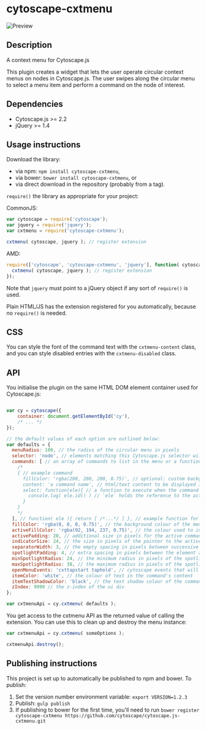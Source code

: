 cytoscape-cxtmenu
================================================================================

![Preview](https://raw.githubusercontent.com/cytoscape/cytoscape.js-cxtmenu/master/img/preview.png)

## Description

A context menu for Cytoscape.js

This plugin creates a widget that lets the user operate circular context menus on nodes in Cytoscape.js.  The user swipes along the circular menu to select a menu item and perform a command on the node of interest.


## Dependencies

 * Cytoscape.js >= 2.2
 * jQuery >= 1.4


## Usage instructions

Download the library:
 * via npm: `npm install cytoscape-cxtmenu`,
 * via bower: `bower install cytoscape-cxtmenu`, or
 * via direct download in the repository (probably from a tag).

`require()` the library as appropriate for your project:

CommonJS:
```js
var cytoscape = require('cytoscape');
var jquery = require('jquery');
var cxtmenu = require('cytoscape-cxtmenu');

cxtmenu( cytoscape, jquery ); // register extension
```

AMD:
```js
require(['cytoscape', 'cytoscape-cxtmenu', 'jquery'], function( cytoscape, cxtmenu, jquery ){
  cxtmenu( cytoscape, jquery ); // register extension
});
```

Note that `jquery` must point to a jQuery object if any sort of `require()` is used.

Plain HTML/JS has the extension registered for you automatically, because no `require()` is needed.


## CSS

You can style the font of the command text with the `cxtmenu-content` class, and you can style disabled entries with the `cxtmenu-disabled` class.


## API

You initialise the plugin on the same HTML DOM element container used for Cytoscape.js:

```js

var cy = cytoscape({
	container: document.getElementById('cy'),
	/* ... */
});

// the default values of each option are outlined below:
var defaults = {
  menuRadius: 100, // the radius of the circular menu in pixels
  selector: 'node', // elements matching this Cytoscape.js selector will trigger cxtmenus
  commands: [ // an array of commands to list in the menu or a function that returns the array
    /*
    { // example command
      fillColor: 'rgba(200, 200, 200, 0.75)', // optional: custom background color for item
      content: 'a command name', // html/text content to be displayed in the menu
      select: function(ele){ // a function to execute when the command is selected
        console.log( ele.id() ) // `ele` holds the reference to the active element
      }
    }
    */
  ], // function( ele ){ return [ /*...*/ ] }, // example function for commands
  fillColor: 'rgba(0, 0, 0, 0.75)', // the background colour of the menu
  activeFillColor: 'rgba(92, 194, 237, 0.75)', // the colour used to indicate the selected command
  activePadding: 20, // additional size in pixels for the active command
  indicatorSize: 24, // the size in pixels of the pointer to the active command
  separatorWidth: 3, // the empty spacing in pixels between successive commands
  spotlightPadding: 4, // extra spacing in pixels between the element and the spotlight
  minSpotlightRadius: 24, // the minimum radius in pixels of the spotlight
  maxSpotlightRadius: 38, // the maximum radius in pixels of the spotlight
  openMenuEvents: 'cxttapstart taphold', // cytoscape events that will open the menu (space separated)
  itemColor: 'white', // the colour of text in the command's content
  itemTextShadowColor: 'black', // the text shadow colour of the command's content
  zIndex: 9999 // the z-index of the ui div
};

var cxtmenuApi = cy.cxtmenu( defaults );
```

You get access to the cxtmenu API as the returned value of calling the extension.  You can use this to clean up and destroy the menu instance:

```js
var cxtmenuApi = cy.cxtmenu( someOptions );

cxtmenuApi.destroy();
```


## Publishing instructions

This project is set up to automatically be published to npm and bower.  To publish:

1. Set the version number environment variable: `export VERSION=1.2.3`
1. Publish: `gulp publish`
1. If publishing to bower for the first time, you'll need to run `bower register cytoscape-cxtmenu https://github.com/cytoscape/cytoscape.js-cxtmenu.git`

